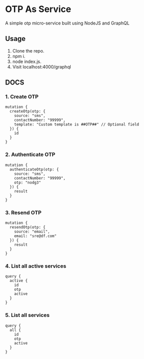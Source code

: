 # OTP As Service
A simple otp micro-service built using NodeJS and GraphQL

## Usage
1. Clone the repo.
2. npm i.
3. node index.js.
4. Visit localhost:4000/graphql

## DOCS

### 1. Create OTP
```
mutation {
  createOtp(otp: {
    source: "sms",
    contactNumber: "99999",
    template: "Custom template is ##OTP##" // Optional field
  }) {
    id
  }
}
```

### 2. Authenticate OTP
```
mutation {
  authenticateOtp(otp: {
    source: "sms",
    contactNumber: "99999",
    otp: "nodg3"
  }) {
    result
  }
}
```

### 3. Resend OTP
```
mutation {
  resendOtp(otp: {
    source: "email",
    email: "sre@df.com"
  }) {
    result
  }
}
```

### 4. List all active services
```
query {
  active {
    id
    otp
    active
  }
}
```

### 5. List all services
```
query {
  all {
    id
    otp
    active
  }
}
```
